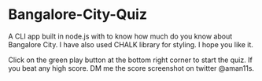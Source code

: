 # Bangalore-City-Quiz
A CLI app built in node.js with to know how much do you know about Bangalore City. I have also used CHALK library for styling. I hope you like it.

Click on the green play button at the bottom right corner to start the quiz.
If you beat any high score. DM me the score screenshot on twitter @aman11s. 
